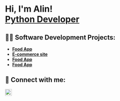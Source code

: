<h1>Hi, I'm Alin! <br/><a href="https://github.com/AlinGoia">Python Developer</a></h1>

<h2>👨‍💻 Software Development Projects:</h2>

- <b>[Food App](https://github.com/AlinGoia/FoodApp)</b>
- <b>[E-commerce site](https://github.com/AlinGoia/E-commerce)</b>
- <b>[Food App](https://github.com/AlinGoia/FoodApp)</b>
- <b>[Food App](https://github.com/AlinGoia/FoodApp)</b>
  
  
<h2> 🤳 Connect with me:</h2>

[<img align="left" alt="JoshMadakor | LinkedIn" width="22px" src="https://cdn.jsdelivr.net/npm/simple-icons@v3/icons/linkedin.svg" />][linkedin]

[linkedin]: https://linkedin.com/in/joshmadakor

<!--
**joshmadakor1/joshmadakor1** is a ✨ _special_ ✨ repository because its `README.md` (this file) appears on your GitHub profile.

Here are some ideas to get you started:

- 🔭 I’m currently working on ...
- 🌱 I’m currently learning ...
- 👯 I’m looking to collaborate on ...
- 🤔 I’m looking for help with ...
- 💬 Ask me about ...
- 📫 How to reach me: ...
- 😄 Pronouns: ...
- ⚡ Fun fact: ...
-->
